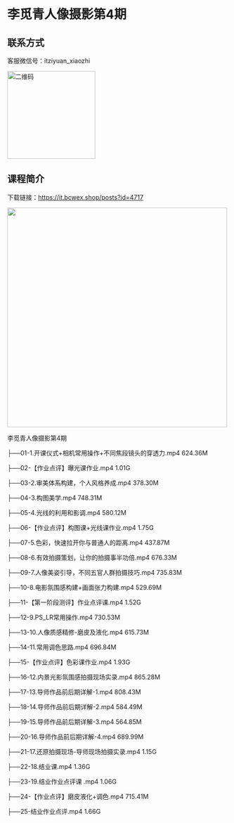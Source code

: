 # 李觅青人像摄影第4期

## 联系方式

客服微信号：itziyuan_xiaozhi

<img src="https://ziyuanyun.oss-cn-guangzhou.aliyuncs.com/common/20240614073449/666b82192834a.jpg" width="200" height="200" alt="二维码">

## 课程简介

下载链接：https://it.bcwex.shop/posts?id=4717

<img src="https://ziyuanyun.oss-cn-guangzhou.aliyuncs.com/yun/20241129110534/67492f7e71d80.jpg" width="500" alt="">

  李觅青人像摄影第4期



 ├──01-1.开课仪式+相机常用操作+不同焦段镜头的穿透力.mp4 624.36M

 ├──02-【作业点评】曝光课作业.mp4 1.01G

 ├──03-2.审美体系构建，个人风格养成.mp4 378.30M

 ├──04-3.构图美学.mp4 748.31M

 ├──05-4.光线的利用和影调.mp4 580.12M

 ├──06-【作业点评】构图课+光线课作业.mp4 1.75G

 ├──07-5.色彩，快速拉开你与普通人的距离.mp4 437.87M

 ├──08-6.有效拍摄策划，让你的拍摄事半功倍.mp4 676.33M

 ├──09-7.人像美姿引导，不同五官人群拍摄技巧.mp4 735.83M

 ├──10-8.电影氛围感构建+画面张力构建.mp4 529.69M

 ├──11-【第一阶段测评】作业点评课.mp4 1.52G

 ├──12-9.PS_LR常用操作.mp4 730.53M

 ├──13-10.人像质感精修-磨皮及液化.mp4 615.73M

 ├──14-11.常用调色思路.mp4 696.84M

 ├──15-【作业点评】色彩课作业.mp4 1.93G

 ├──16-12.内景光影氛围感拍摄现场实录.mp4 865.28M

 ├──17-13.导师作品前后期详解-1.mp4 808.43M

 ├──18-14.导师作品前后期详解-2.mp4 584.49M

 ├──19-15.导师作品前后期详解-3.mp4 564.85M

 ├──20-16.导师作品前后期详解-4.mp4 689.99M

 ├──21-17.还原拍摄现场-导师现场拍摄实录.mp4 1.15G

 ├──22-18.结业课.mp4 1.36G

 ├──23-19.结业作业点评课 .mp4 1.06G

 ├──24-【作业点评】磨皮液化+调色.mp4 715.41M

 ├──25-结业作业点评.mp4 1.66G

  